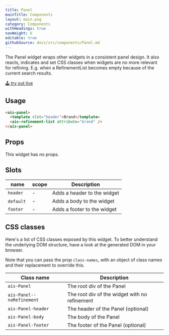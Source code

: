 ```yaml
---
title: Panel
mainTitle: Components
layout: main.pug
category: Components
withHeadings: true
navWeight: 6
editable: true
githubSource: docs/src/components/Panel.md
---
```


The Panel widget wraps other widgets in a consistent panel design. It also reacts, indicates and set CSS classes when widgets are no more relevant for refining. E.g. when a RefinementList becomes empty because of the current search results.

<a class="btn btn-static-theme" href="stories/?selectedKind=Panel">🕹 try out live</a>

## Usage

```html
<ais-panel>
  <template slot="header">Brand</template>
  <ais-refinement-list attribute="brand" />
</ais-panel>
```

## Props

This widget has no props.

## Slots

name | scope | Description
---|---|---
`header` | - | Adds a header to the widget
`default` | - | Adds a body to the widget
`footer` | - | Adds a footer to the widget


## CSS classes

Here's a list of CSS classes exposed by this widget. To better understand the underlying DOM structure, have a look at the generated DOM in your browser.

Note that you can pass the prop `class-names`, with an object of class names and their replacement to override this.

Class name | Description
---|---
`ais-Panel` | The root div of the Panel
`ais-Panel--noRefinement` | The root div of the widget with no refinement
`ais-Panel-header` | The header of the Panel (optional)
`ais-Panel-body` | The body of the Panel
`ais-Panel-footer` | The footer of the Panel (optional)
